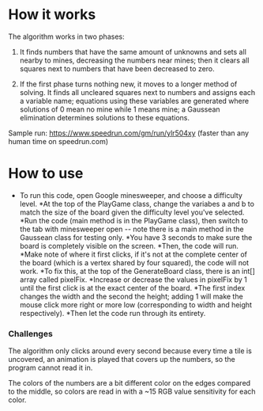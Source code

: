 # How it works

The algorithm works in two phases:

1. It finds numbers that have the same amount of unknowns and sets all nearby to mines, decreasing the numbers near mines; then it clears all squares next to numbers that have been decreased to zero.

2. If the first phase turns nothing new, it moves to a longer method of solving. It finds all uncleared squares next to numbers and assigns each a variable name; equations using these variables are generated where solutions of 0 mean no mine while 1 means mine; a Gaussean elimination determines solutions to these equations.

Sample run: https://www.speedrun.com/gm/run/ylr504xy (faster than any human time on speedrun.com)

# How to use
* To run this code, open Google minesweeper, and choose a difficulty level.
*At the top of the PlayGame class, change the variabes a and b to match the size of the board given the difficulty level you've selected.
*Run the code (main method is in the PlayGame class), then switch to the tab with minesweeper open -- note there is a main method in the Gaussean class for testing only.
*You have 3 seconds to make sure the board is completely visible on the screen.
*Then, the code will run.
*Make note of where it first clicks, if it's not at the complete center of the board (which is a vertex shared by four squared), the code will not work.
*To fix this, at the top of the GenerateBoard class, there is an int[] array called pixelFix.
*Increase or decrease the values in pixelFix by 1 until the first click is at the exact center of the board.
*The first index changes the width and the second the height; adding 1 will make the mouse click more right or more low (corresponding to width and height respectively).
*Then let the code run through its entirety.

### Challenges
The algorithm only clicks around every second because every time a tile is uncovered, an animation is played that covers up the numbers, so the program cannot read it in.

The colors of the numbers are a bit different color on the edges compared to the middle, so colors are read in with a ~15 RGB value sensitivity for each color.
